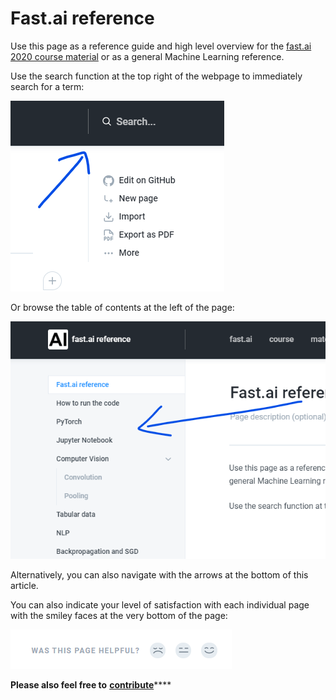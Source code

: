 # Fast.ai reference

Use this page as a reference guide and high level overview for the [fast.ai 2020 course material](https://github.com/fastai/fastbook) or as a general Machine Learning reference.

Use the search function at the top right of the webpage to immediately search for a term:

![](.gitbook/assets/image%20%2815%29.png)

 Or browse the table of contents at the left of the page:

![](.gitbook/assets/image%20%2812%29.png)

Alternatively, you can also navigate with the arrows at the bottom of this article.

You can also indicate your level of satisfaction with each individual page with the smiley faces at the very bottom of the page:

![](.gitbook/assets/image%20%2821%29.png)

**Please also feel free to** [**contribute**](contribute.md)\*\*\*\*


